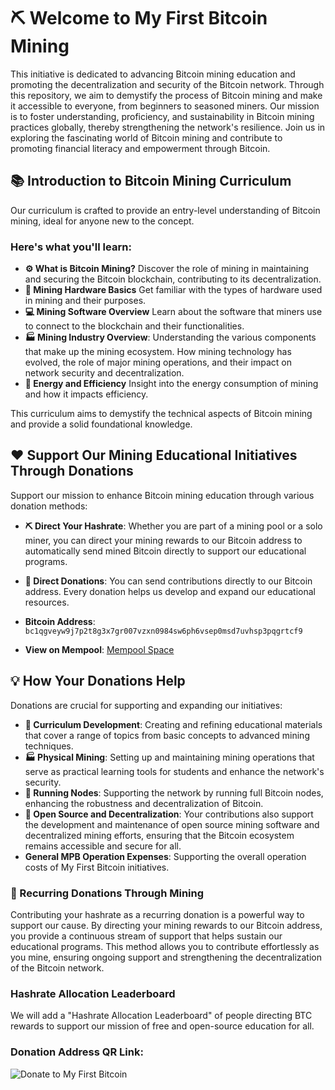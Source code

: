 # :pick: Welcome to My First Bitcoin Mining

This initiative is dedicated to advancing Bitcoin mining education and promoting the decentralization and security of the Bitcoin network. Through this repository, we aim to demystify the process of Bitcoin mining and make it accessible to everyone, from beginners to seasoned miners. Our mission is to foster understanding, proficiency, and sustainability in Bitcoin mining practices globally, thereby strengthening the network's resilience. Join us in exploring the fascinating world of Bitcoin mining and contribute to promoting financial literacy and empowerment through Bitcoin.

## :books: Introduction to Bitcoin Mining Curriculum

Our curriculum is crafted to provide an entry-level understanding of Bitcoin mining, ideal for anyone new to the concept. 
### Here's what you'll learn:

- **:gear: What is Bitcoin Mining?** Discover the role of mining in maintaining and securing the Bitcoin blockchain, contributing to its decentralization.
- **:hammer: Mining Hardware Basics** Get familiar with the types of hardware used in mining and their purposes.
- **:computer: Mining Software Overview** Learn about the software that miners use to connect to the blockchain and their functionalities.
- **:factory: Mining Industry Overview**: Understanding the various components that make up the mining ecosystem. How mining technology has evolved, the role of major mining operations, and their impact on network security and decentralization.
- **:battery: Energy and Efficiency** Insight into the energy consumption of mining and how it impacts efficiency.

This curriculum aims to demystify the technical aspects of Bitcoin mining and provide a solid foundational knowledge.

## :heart: Support Our Mining Educational Initiatives Through Donations

Support our mission to enhance Bitcoin mining education through various donation methods:

- **:pick: Direct Your Hashrate**: Whether you are part of a mining pool or a solo miner, you can direct your mining rewards to our Bitcoin address to automatically send mined Bitcoin directly to support our educational programs.

- **:money_with_wings: Direct Donations**: You can send contributions directly to our Bitcoin address. Every donation helps us develop and expand our educational resources.

- **Bitcoin Address**: `bc1qgveyw9j7p2t8g3x7gr007vzxn0984sw6ph6vsep0msd7uvhsp3pqgrtcf9`
- **View on Mempool**: [Mempool Space](https://mempool.space/address/bc1qgveyw9j7p2t8g3x7gr007vzxn0984sw6ph6vsep0msd7uvhsp3pqgrtcf9)

## :bulb: How Your Donations Help

Donations are crucial for supporting and expanding our initiatives:

- **:pencil: Curriculum Development**: Creating and refining educational materials that cover a range of topics from basic concepts to advanced mining techniques.
- **:factory: Physical Mining**: Setting up and maintaining mining operations that serve as practical learning tools for students and enhance the network's security.
- **:satellite: Running Nodes**: Supporting the network by running full Bitcoin nodes, enhancing the robustness and decentralization of Bitcoin.
- **:open_hands: Open Source and Decentralization**: Your contributions also support the development and maintenance of open source mining software and decentralized mining efforts, ensuring that the Bitcoin ecosystem remains accessible and secure for all.
- **General MPB Operation Expenses**: Supporting the overall operation costs of My First Bitcoin initiatives.

### :repeat: Recurring Donations Through Mining

Contributing your hashrate as a recurring donation is a powerful way to support our cause. By directing your mining rewards to our Bitcoin address, you provide a continuous stream of support that helps sustain our educational programs. This method allows you to contribute effortlessly as you mine, ensuring ongoing support and strengthening the decentralization of the Bitcoin network.

### Hashrate Allocation Leaderboard

We will add a "Hashrate Allocation Leaderboard" of people directing BTC rewards to support our mission of free and open-source education for all.

### Donation Address QR Link: 
![Donate to My First Bitcoin](https://github.com/MyFirstBitcoin/Mining/blob/main/QR%20MFB%20MIning%20Address.png) 

